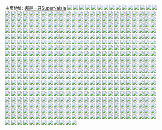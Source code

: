主页地址: [娜是一只SuperNalala](https://weibo.com/u/2623851935) 
![](https://wx4.sinaimg.cn/mw2000/9c64cd9fly1gw6ykw7o7rj20u013ygo3.jpg) 
![](https://wx4.sinaimg.cn/mw2000/9c64cd9fly1gw6ykwe20kj20qn0qntcb.jpg) 
![](https://wx4.sinaimg.cn/mw2000/9c64cd9fly1gw6yjiwv9hj21w02ionpd.jpg) 
![](https://wx4.sinaimg.cn/mw2000/9c64cd9fly1gw6yjjxwswj21w02ionpd.jpg) 
![](https://wx4.sinaimg.cn/mw2000/9c64cd9fly1gw6yjhbkfcj22io1w0x6p.jpg) 
![](https://wx4.sinaimg.cn/mw2000/9c64cd9fly1gw6yjl16tuj22io1w0hdt.jpg) 
![](https://wx4.sinaimg.cn/mw2000/9c64cd9fly1gw6yjj59igj20tz13xwhv.jpg) 
![](https://wx4.sinaimg.cn/mw2000/9c64cd9fly1gw6yjmhvh5j21w02iou0x.jpg) 
![](https://wx4.sinaimg.cn/mw2000/9c64cd9fly1gw6yibpm5zj21w02ioe82.jpg) 
![](https://wx4.sinaimg.cn/mw2000/9c64cd9fly1gw6yidr2u9j22io1w07wj.jpg) 
![](https://wx4.sinaimg.cn/mw2000/9c64cd9fly1gw6yieod2fj22io1w0u0y.jpg) 
![](https://wx4.sinaimg.cn/mw2000/9c64cd9fly1gw6yiah6haj22io1w04qr.jpg) 
![](https://wx4.sinaimg.cn/mw2000/9c64cd9fly1gw6yifopsmj22io1w0qv6.jpg) 
![](https://wx4.sinaimg.cn/mw2000/9c64cd9fly1gw6yigkzn5j22io1w07wi.jpg) 
![](https://wx4.sinaimg.cn/mw2000/9c64cd9fly1gw6yij226aj22io1w04qq.jpg) 
![](https://wx4.sinaimg.cn/mw2000/9c64cd9fly1gw6yik78fpj22io1w0e82.jpg) 
![](https://wx4.sinaimg.cn/mw2000/9c64cd9fly1gw6yil7zaxj22io1w01ky.jpg) 
![](https://wx4.sinaimg.cn/mw2000/9c64cd9fly1gw6yhpdwpaj215o15mtzf.jpg) 
![](https://wx4.sinaimg.cn/mw2000/9c64cd9fly1gw6yhq6hf3j22io1w0npe.jpg) 
![](https://wx4.sinaimg.cn/mw2000/9c64cd9fly1gw6yhrj3ywj22io1w0npe.jpg) 
![](https://wx4.sinaimg.cn/mw2000/9c64cd9fly1gw6yhsiiqmj22io1w0kjm.jpg) 
![](https://wx4.sinaimg.cn/mw2000/9c64cd9fly1gw6yhtnyqvj21e011i1kx.jpg) 
![](https://wx4.sinaimg.cn/mw2000/9c64cd9fly1gw6yhuorfvj21e011i1kx.jpg) 
![](https://wx4.sinaimg.cn/mw2000/9c64cd9fly1gw6yhw76doj22io1w0b2a.jpg) 
![](https://wx4.sinaimg.cn/mw2000/9c64cd9fly1gw6yhzwjghj22io1w0u0y.jpg) 
![](https://wx4.sinaimg.cn/mw2000/9c64cd9fly1gw6yi1297zj22io1w0e82.jpg) 
![](https://wx4.sinaimg.cn/mw2000/9c64cd9fly1gw6yi20pnnj211i1e04p8.jpg) 
![](https://wx4.sinaimg.cn/mw2000/9c64cd9fly1gw6yho3ke5j211i1e04q2.jpg) 
![](https://wx4.sinaimg.cn/mw2000/9c64cd9fly1gw6yi4cre6j22io1w01kz.jpg) 
![](https://wx4.sinaimg.cn/mw2000/9c64cd9fly1gw6yi62ywcj22io1w0e82.jpg) 
![](https://wx4.sinaimg.cn/mw2000/9c64cd9fly1gw6yi7amdnj22io1w0kjm.jpg) 
![](https://wx4.sinaimg.cn/mw2000/9c64cd9fly1gw6yhyo0fsj22io1w0x6q.jpg) 
![](https://wx4.sinaimg.cn/mw2000/9c64cd9fly1gw6yfykqq6j22io1w0npd.jpg) 
![](https://wx4.sinaimg.cn/mw2000/9c64cd9fly1gw6yg0hbgzj21w02io7wi.jpg) 
![](https://wx4.sinaimg.cn/mw2000/9c64cd9fly1gw6yg1egojj22io1w04qq.jpg) 
![](https://wx4.sinaimg.cn/mw2000/9c64cd9fly1gw6yfxv50bj22io1w07wi.jpg) 
![](https://wx4.sinaimg.cn/mw2000/9c64cd9fly1gw6yg2kkoaj22io1w04qq.jpg) 
![](https://wx4.sinaimg.cn/mw2000/9c64cd9fly1gw6yg3t53rj22io1w0hdu.jpg) 
![](https://wx4.sinaimg.cn/mw2000/9c64cd9fly1gw6yg4ypudj22io1w0kjm.jpg) 
![](https://wx4.sinaimg.cn/mw2000/9c64cd9fly1gw6yg5teg5j22io1w0e81.jpg) 
![](https://wx4.sinaimg.cn/mw2000/9c64cd9fly1gw6yg79i0nj22io1w0e82.jpg) 
![](https://wx4.sinaimg.cn/mw2000/9c64cd9fly1gw6yg87duaj22io1w0hdt.jpg) 
![](https://wx4.sinaimg.cn/mw2000/9c64cd9fly1gw6yg94vudj21w02iox6p.jpg) 
![](https://wx4.sinaimg.cn/mw2000/9c64cd9fly1gw6yga1ma7j22io1w01ky.jpg) 
![](https://wx4.sinaimg.cn/mw2000/9c64cd9fly1gw6ygb6ay4j21w02io1ky.jpg) 
![](https://wx4.sinaimg.cn/mw2000/9c64cd9fly1gw6ygc2n1fj22io1w07wi.jpg) 
![](https://wx4.sinaimg.cn/mw2000/9c64cd9fly1gw6ygct3wvj22io1w0hdt.jpg) 
![](https://wx4.sinaimg.cn/mw2000/9c64cd9fly1gw6ygdlrxnj22io1w0u0x.jpg) 
![](https://wx4.sinaimg.cn/mw2000/9c64cd9fly1gw6ygebn81j22io1w0npd.jpg) 
![](https://wx4.sinaimg.cn/mw2000/9c64cd9fly1gw6ygf0531j22io1w0qv5.jpg) 
![](https://wx4.sinaimg.cn/mw2000/9c64cd9fly1gw6yerqyjyj22io1w0hdu.jpg) 
![](https://wx4.sinaimg.cn/mw2000/9c64cd9fly1gw6yesqhiaj22io1w07wi.jpg) 
![](https://wx4.sinaimg.cn/mw2000/9c64cd9fly1gw6yetqj1gj22io1w04qq.jpg) 
![](https://wx4.sinaimg.cn/mw2000/9c64cd9fly1gw6yevxaj6j22io1w0e82.jpg) 
![](https://wx4.sinaimg.cn/mw2000/9c64cd9fly1gw6yexnu5cj22io1w0hdu.jpg) 
![](https://wx4.sinaimg.cn/mw2000/9c64cd9fly1gw6yeypotbj22io1w0kjm.jpg) 
![](https://wx4.sinaimg.cn/mw2000/9c64cd9fly1gw6yf2mfijj21w02iohdu.jpg) 
![](https://wx4.sinaimg.cn/mw2000/9c64cd9fly1gw6yf4cu0pj21w02iox6p.jpg) 
![](https://wx4.sinaimg.cn/mw2000/9c64cd9fly1gw6yf5rpg6j21w02ionpd.jpg) 
![](https://wx4.sinaimg.cn/mw2000/9c64cd9fly1gw6yf6e50hj22io1w0npd.jpg) 
![](https://wx4.sinaimg.cn/mw2000/9c64cd9fly1gw6yf74maij22io1w01ky.jpg) 
![](https://wx4.sinaimg.cn/mw2000/9c64cd9fly1gw6yf7xgupj21w02io1ky.jpg) 
![](https://wx4.sinaimg.cn/mw2000/9c64cd9fly1gw6yf8xy96j21w02iox6p.jpg) 
![](https://wx4.sinaimg.cn/mw2000/9c64cd9fly1gw6yf9npbkj22io1w0x6p.jpg) 
![](https://wx4.sinaimg.cn/mw2000/9c64cd9fly1gw6yfaqb2dj22io1w04qq.jpg) 
![](https://wx4.sinaimg.cn/mw2000/9c64cd9fly1gw6yfbocxqj22io1w04qq.jpg) 
![](https://wx4.sinaimg.cn/mw2000/9c64cd9fly1gw6yfd607wj22io1w07wi.jpg) 
![](https://wx4.sinaimg.cn/mw2000/9c64cd9fly1gw6yfdwfzkj22io1w0qv5.jpg) 
![](https://wx4.sinaimg.cn/mw2000/9c64cd9fly1gw6ye46thvj22io1w07wi.jpg) 
![](https://wx4.sinaimg.cn/mw2000/9c64cd9fly1gw6ye5fzqcj21w02iox6p.jpg) 
![](https://wx4.sinaimg.cn/mw2000/9c64cd9fly1gw6ye6an8xj22io1w07wi.jpg) 
![](https://wx4.sinaimg.cn/mw2000/9c64cd9fly1gw6ye7jijaj22io1w0b2a.jpg) 
![](https://wx4.sinaimg.cn/mw2000/9c64cd9fly1gw6ye8fapoj22io1w01ky.jpg) 
![](https://wx4.sinaimg.cn/mw2000/9c64cd9fly1gw6yea0bfsj22io1w04qq.jpg) 
![](https://wx4.sinaimg.cn/mw2000/9c64cd9fly1gw6yebgs4tj22io1w07wi.jpg) 
![](https://wx4.sinaimg.cn/mw2000/9c64cd9fly1gw6ye2xt5mj22io1w01ky.jpg) 
![](https://wx4.sinaimg.cn/mw2000/9c64cd9fly1gw6yec0rt7j22io1w0u0x.jpg) 
![](https://wx4.sinaimg.cn/mw2000/9c64cd9fly1gw6yedco9ej22io1w0u0x.jpg) 
![](https://wx4.sinaimg.cn/mw2000/9c64cd9fly1gw6yefuly6j22io1w04qr.jpg) 
![](https://wx4.sinaimg.cn/mw2000/9c64cd9fly1gw6yegz5zaj22io1w0x6p.jpg) 
![](https://wx4.sinaimg.cn/mw2000/9c64cd9fly1gw6yehzxlrj21w02ioqv5.jpg) 
![](https://wx4.sinaimg.cn/mw2000/9c64cd9fly1gw6yek18o8j22io1w07wi.jpg) 
![](https://wx4.sinaimg.cn/mw2000/9c64cd9fly1gw6yelp8bnj22io1w0kjm.jpg) 
![](https://wx4.sinaimg.cn/mw2000/9c64cd9fly1gw6yen3t9jj22io1w01ky.jpg) 
![](https://wx4.sinaimg.cn/mw2000/9c64cd9fly1gw6yeohcm9j22io1w0b2a.jpg) 
![](https://wx4.sinaimg.cn/mw2000/9c64cd9fly1gw6yeq61ypj22io1w07wi.jpg) 
![](https://wx4.sinaimg.cn/mw2000/9c64cd9fly1gw6ydcu9x5j22io1w0kjl.jpg) 
![](https://wx4.sinaimg.cn/mw2000/9c64cd9fly1gw6yddtglkj22io1w0kjl.jpg) 
![](https://wx4.sinaimg.cn/mw2000/9c64cd9fly1gw6ydegla9j22io1w0kjl.jpg) 
![](https://wx4.sinaimg.cn/mw2000/9c64cd9fly1gw6ydftbmdj22io1w0hdt.jpg) 
![](https://wx4.sinaimg.cn/mw2000/9c64cd9fly1gw6ydh4pwvj22io1w0hdt.jpg) 
![](https://wx4.sinaimg.cn/mw2000/9c64cd9fly1gw6ydhs4r5j22io1w0hdt.jpg) 
![](https://wx4.sinaimg.cn/mw2000/9c64cd9fly1gw6ydjjr9uj22io1w0hdt.jpg) 
![](https://wx4.sinaimg.cn/mw2000/9c64cd9fly1gw6ydbv4ifj22io1w0hdt.jpg) 
![](https://wx4.sinaimg.cn/mw2000/9c64cd9fly1gw6ydkscxkj22io1w0b29.jpg) 
![](https://wx4.sinaimg.cn/mw2000/9c64cd9fly1gw6ydliq5fj22io1w01ky.jpg) 
![](https://wx4.sinaimg.cn/mw2000/9c64cd9fly1gw6ycirg87j21hc0u0q95.jpg) 
![](https://wx4.sinaimg.cn/mw2000/9c64cd9fly1gw6ycj1kwzj21hc0u042a.jpg) 
![](https://wx4.sinaimg.cn/mw2000/9c64cd9fly1gw6ycjnwb5j20u0140aei.jpg) 
![](https://wx4.sinaimg.cn/mw2000/9c64cd9fly1gw6ycjycy5j20u0140dk1.jpg) 
![](https://wx4.sinaimg.cn/mw2000/9c64cd9fly1gw6yck7x8nj20u0140tea.jpg) 
![](https://wx4.sinaimg.cn/mw2000/9c64cd9fly1gw6yci0e1aj20m80ciq4e.jpg) 
![](https://wx4.sinaimg.cn/mw2000/9c64cd9fly1gw6yckizn1j20ci0m8wfp.jpg) 
![](https://wx4.sinaimg.cn/mw2000/9c64cd9fly1gw6yclafmyj20m80cijt5.jpg) 
![](https://wx4.sinaimg.cn/mw2000/9c64cd9fly1gw6yctjf8ej20m80cimy8.jpg) 
![](https://wx4.sinaimg.cn/mw2000/9c64cd9fly1gw6ybz0hn1j21w02iob2a.jpg) 
![](https://wx4.sinaimg.cn/mw2000/9c64cd9fly1gw6ybzxguaj21ua1r81kx.jpg) 
![](https://wx4.sinaimg.cn/mw2000/9c64cd9fly1gw6yc0zcalj21w02iox6p.jpg) 
![](https://wx4.sinaimg.cn/mw2000/9c64cd9fly1gw6yc2rntpj21w02io1ky.jpg) 
![](https://wx4.sinaimg.cn/mw2000/9c64cd9fly1gw6yby90vgj22io1w0x6p.jpg) 
![](https://wx4.sinaimg.cn/mw2000/9c64cd9fly1gw6yc37hirj21l41tnu02.jpg) 
![](https://wx4.sinaimg.cn/mw2000/9c64cd9fly1gw6yc4nbq2j22io1w0x6p.jpg) 
![](https://wx4.sinaimg.cn/mw2000/9c64cd9fly1gw6yc6o0zij22io1w0e82.jpg) 
![](https://wx4.sinaimg.cn/mw2000/9c64cd9fly1gw6yc7t3ozj22io1w0npd.jpg) 
![](https://wx4.sinaimg.cn/mw2000/9c64cd9fly1gw6ybd4i8ij21400u0jtx.jpg) 
![](https://wx4.sinaimg.cn/mw2000/9c64cd9fly1gw6ybdcvbsj21400u0di5.jpg) 
![](https://wx4.sinaimg.cn/mw2000/9c64cd9fly1gw6ybdk8p8j21400u0jul.jpg) 
![](https://wx4.sinaimg.cn/mw2000/9c64cd9fly1gw6ybdvjqvj20u0140dn6.jpg) 
![](https://wx4.sinaimg.cn/mw2000/9c64cd9fly1gw6ybe5ae6j20u0140ahm.jpg) 
![](https://wx4.sinaimg.cn/mw2000/9c64cd9fly1gw6yberevzj21400u0jy8.jpg) 
![](https://wx4.sinaimg.cn/mw2000/9c64cd9fly1gw6ybfalgtj21400u00z0.jpg) 
![](https://wx4.sinaimg.cn/mw2000/9c64cd9fly1gw6ybhmo7bj20u014043x.jpg) 
![](https://wx4.sinaimg.cn/mw2000/9c64cd9fly1gw6ybhwukyj20u0140ahu.jpg) 
![](https://wx4.sinaimg.cn/mw2000/9c64cd9fly1gw6yb003m8j22io1w0qv5.jpg) 
![](https://wx4.sinaimg.cn/mw2000/9c64cd9fly1gw6yb111kfj22io1w0kjm.jpg) 
![](https://wx4.sinaimg.cn/mw2000/9c64cd9fly1gw6yb209urj22io1w0hdu.jpg) 
![](https://wx4.sinaimg.cn/mw2000/9c64cd9fly1gw6yb49vtlj22io1w07wi.jpg) 
![](https://wx4.sinaimg.cn/mw2000/9c64cd9fly1gw6yb5ze78j22io1w07wi.jpg) 
![](https://wx4.sinaimg.cn/mw2000/9c64cd9fly1gw6yb7mzadj21w02io1kz.jpg) 
![](https://wx4.sinaimg.cn/mw2000/9c64cd9fly1gw6ybacchwj22io1w0npe.jpg) 
![](https://wx4.sinaimg.cn/mw2000/9c64cd9fly1gw6ybbcswgj21w02ioqv6.jpg) 
![](https://wx4.sinaimg.cn/mw2000/9c64cd9fly1gw6ybcq2f3j22io1w0hdu.jpg) 
![](https://wx4.sinaimg.cn/mw2000/9c64cd9fly1gw6ya958brj21w02io1ky.jpg) 
![](https://wx4.sinaimg.cn/mw2000/9c64cd9fly1gw6yaa09r6j22io1w01ky.jpg) 
![](https://wx4.sinaimg.cn/mw2000/9c64cd9fly1gw6yacv8owj22io1w0x6p.jpg) 
![](https://wx4.sinaimg.cn/mw2000/9c64cd9fly1gw6yaenxn6j21w02iou0x.jpg) 
![](https://wx4.sinaimg.cn/mw2000/9c64cd9fly1gw6yab17bnj22io1w0qv5.jpg) 
![](https://wx4.sinaimg.cn/mw2000/9c64cd9fly1gw6yah9c3jj21w02iou0x.jpg) 
![](https://wx4.sinaimg.cn/mw2000/9c64cd9fly1gw6yakh7pdj21w02iox6p.jpg) 
![](https://wx4.sinaimg.cn/mw2000/9c64cd9fly1gw6yalwk2cj22io1w04qq.jpg) 
![](https://wx4.sinaimg.cn/mw2000/9c64cd9fly1gw6yana0vgj21w02iox6p.jpg) 
![](https://wx4.sinaimg.cn/mw2000/9c64cd9fly1gw6yaovfquj22io1w07wi.jpg) 
![](https://wx4.sinaimg.cn/mw2000/9c64cd9fly1gw6yaqvvv4j22io1w01ky.jpg) 
![](https://wx4.sinaimg.cn/mw2000/9c64cd9fly1gw6yarw8q9j21w02iox6p.jpg) 
![](https://wx4.sinaimg.cn/mw2000/9c64cd9fly1gw6yaw7uamj22io1w0x6p.jpg) 
![](https://wx4.sinaimg.cn/mw2000/9c64cd9fly1gw6yayv0pyj21w02io1ky.jpg) 
![](https://wx4.sinaimg.cn/mw2000/9c64cd9fly1gw6y9ldkpej22io1w0u0x.jpg) 
![](https://wx4.sinaimg.cn/mw2000/9c64cd9fly1gw6y9n3r1zj21w02iokjl.jpg) 
![](https://wx4.sinaimg.cn/mw2000/9c64cd9fly1gw6y9o1bzbj22io1w0u0x.jpg) 
![](https://wx4.sinaimg.cn/mw2000/9c64cd9fly1gw6y9p5gv0j22io1w0x6p.jpg) 
![](https://wx4.sinaimg.cn/mw2000/9c64cd9fly1gw6y9q8xudj21w02iokjl.jpg) 
![](https://wx4.sinaimg.cn/mw2000/9c64cd9fly1gw6y9rb00pj22io1w0kjm.jpg) 
![](https://wx4.sinaimg.cn/mw2000/9c64cd9fly1gw6y9scabqj21sb2io1ky.jpg) 
![](https://wx4.sinaimg.cn/mw2000/9c64cd9fly1gw6y9tluiyj22io1w01ky.jpg) 
![](https://wx4.sinaimg.cn/mw2000/9c64cd9fly1gw6y9un80mj21w02io4qq.jpg) 
![](https://wx4.sinaimg.cn/mw2000/9c64cd9fly1gw6y9vszwmj21w02io7wi.jpg) 
![](https://wx4.sinaimg.cn/mw2000/9c64cd9fly1gw6y9xahv1j21w02io1ky.jpg) 
![](https://wx4.sinaimg.cn/mw2000/9c64cd9fly1gw6y9z33bjj21w02iou0x.jpg) 
![](https://wx4.sinaimg.cn/mw2000/9c64cd9fly1gw6ya0e3hwj21w02io4qq.jpg) 
![](https://wx4.sinaimg.cn/mw2000/9c64cd9fly1gw6ya1jldnj22io1w01ky.jpg) 
![](https://wx4.sinaimg.cn/mw2000/9c64cd9fly1gw6y9kjk34j22io1w0x6p.jpg) 
![](https://wx4.sinaimg.cn/mw2000/9c64cd9fly1gw6ya39udoj21w02io1ky.jpg) 
![](https://wx4.sinaimg.cn/mw2000/9c64cd9fly1gw6ya49r9rj21w02io4qq.jpg) 
![](https://wx4.sinaimg.cn/mw2000/9c64cd9fly1gw6ya65qanj22io1w0u0x.jpg) 
![](https://wx4.sinaimg.cn/mw2000/9c64cd9fly1gw6y4kalx9j22io1w04qq.jpg) 
![](https://wx4.sinaimg.cn/mw2000/9c64cd9fly1gw6y4l53xtj22io1w01ky.jpg) 
![](https://wx4.sinaimg.cn/mw2000/9c64cd9fly1gw6y4m0st7j22io1w07wi.jpg) 
![](https://wx4.sinaimg.cn/mw2000/9c64cd9fly1gw6y4n6ny8j22io1w07wi.jpg) 
![](https://wx4.sinaimg.cn/mw2000/9c64cd9fly1gw6y4j6gpuj20g00f7t9r.jpg) 
![](https://wx4.sinaimg.cn/mw2000/9c64cd9fly1gw6y4osvgnj20u01hcaoc.jpg) 
![](https://wx4.sinaimg.cn/mw2000/9c64cd9fly1gw6y4pz6drj22io1w0u0x.jpg) 
![](https://wx4.sinaimg.cn/mw2000/9c64cd9fly1gw6y4qwja3j20jf0jf0t7.jpg) 
![](https://wx4.sinaimg.cn/mw2000/9c64cd9fly1gw6y4qnj8gj22io1w0u0x.jpg) 
![](https://wx4.sinaimg.cn/mw2000/9c64cd9fly1gw6y3r27k4j20u0140wii.jpg) 
![](https://wx4.sinaimg.cn/mw2000/9c64cd9fly1gw6y3sxfz7j21w02ioe82.jpg) 
![](https://wx4.sinaimg.cn/mw2000/9c64cd9fly1gw6y3qleurj22io1w0000.jpg) 
![](https://wx4.sinaimg.cn/mw2000/9c64cd9fly1gw6y3tptchj22io1w07wh.jpg) 
![](https://wx4.sinaimg.cn/mw2000/9c64cd9fly1gw6y3vcbblj21w02iob29.jpg) 
![](https://wx4.sinaimg.cn/mw2000/9c64cd9fly1gw6y3vzvbxj22io1w0qv5.jpg) 
![](https://wx4.sinaimg.cn/mw2000/9c64cd9fly1gw6y3x72ygj22io1w07wi.jpg) 
![](https://wx4.sinaimg.cn/mw2000/9c64cd9fly1gw6y3xvmc4j22io1w0x6p.jpg) 
![](https://wx4.sinaimg.cn/mw2000/9c64cd9fly1gw6y3ygsqnj22io1w0hdt.jpg) 
![](https://wx4.sinaimg.cn/mw2000/9c64cd9fly1gw6y41lyjbj22io1w0hdt.jpg) 
![](https://wx4.sinaimg.cn/mw2000/9c64cd9fly1gw6y42tnslj22io1w0x6p.jpg) 
![](https://wx4.sinaimg.cn/mw2000/9c64cd9fly1gw6y43wbtsj22io1w0u0y.jpg) 
![](https://wx4.sinaimg.cn/mw2000/9c64cd9fly1gw6y44tfj4j22io1w0kjm.jpg) 
![](https://wx4.sinaimg.cn/mw2000/9c64cd9fly1gw6y45uxwij22io1w0kjm.jpg) 
![](https://wx4.sinaimg.cn/mw2000/9c64cd9fly1gw6y40psk9j22io1w0npe.jpg) 
![](https://wx4.sinaimg.cn/mw2000/9c64cd9fly1gw6y46vci2j21w02iokjm.jpg) 
![](https://wx4.sinaimg.cn/mw2000/9c64cd9fly1gw6y47uav8j21w02io4qq.jpg) 
![](https://wx4.sinaimg.cn/mw2000/9c64cd9fly1gw6y1jfpvaj20qo0zkaj8.jpg) 
![](https://wx4.sinaimg.cn/mw2000/9c64cd9fly1gw6y1kvbybj20m80go0tw.jpg) 
![](https://wx4.sinaimg.cn/mw2000/9c64cd9fly1gw6y1iqcbhj21hc0u0goz.jpg) 
![](https://wx4.sinaimg.cn/mw2000/9c64cd9fly1gw6y1l8c3bj21hc0u0780.jpg) 
![](https://wx4.sinaimg.cn/mw2000/9c64cd9fly1gw6y1locbpj20u0140djj.jpg) 
![](https://wx4.sinaimg.cn/mw2000/9c64cd9fly1gw6y1lwwygj20m80got9r.jpg) 
![](https://wx4.sinaimg.cn/mw2000/9c64cd9fly1gw6y1m74x1j21400u0q6d.jpg) 
![](https://wx4.sinaimg.cn/mw2000/9c64cd9fly1gw6y1k66kej20qo0zkgvo.jpg) 
![](https://wx4.sinaimg.cn/mw2000/9c64cd9fly1gw6xzywk8yj22io1w0npd.jpg) 
![](https://wx4.sinaimg.cn/mw2000/9c64cd9fly1gw6xzzi9sdj22io1w0npd.jpg) 
![](https://wx4.sinaimg.cn/mw2000/9c64cd9fly1gw6y005yaoj22io1w0e81.jpg) 
![](https://wx4.sinaimg.cn/mw2000/9c64cd9fly1gw6y00mveij21pg29wqsy.jpg) 
![](https://wx4.sinaimg.cn/mw2000/9c64cd9fly1gw6y017dolj22io1w07wh.jpg) 
![](https://wx4.sinaimg.cn/mw2000/9c64cd9fly1gw6y021nydj21w02ioe81.jpg) 
![](https://wx4.sinaimg.cn/mw2000/9c64cd9fly1gw6y02pntlj22io1w0hdt.jpg) 
![](https://wx4.sinaimg.cn/mw2000/9c64cd9fly1gw6y046vrlj22io1w0kjl.jpg) 
![](https://wx4.sinaimg.cn/mw2000/9c64cd9fly1gw6y04mih8j20zk0oqad3.jpg) 
![](https://wx4.sinaimg.cn/mw2000/9c64cd9fly1gw6xzdjisyj22io1w07wi.jpg) 
![](https://wx4.sinaimg.cn/mw2000/9c64cd9fly1gw6xzemljhj22io1w0b2a.jpg) 
![](https://wx4.sinaimg.cn/mw2000/9c64cd9fly1gw6xzfgtepj22io1w0b2a.jpg) 
![](https://wx4.sinaimg.cn/mw2000/9c64cd9fly1gw6xzggybmj21w02ionpe.jpg) 
![](https://wx4.sinaimg.cn/mw2000/9c64cd9fly1gw6xzhfi64j21w02iokjm.jpg) 
![](https://wx4.sinaimg.cn/mw2000/9c64cd9fly1gw6xzjv8h7j21w02ioe82.jpg) 
![](https://wx4.sinaimg.cn/mw2000/9c64cd9fly1gw6xzlak6xj21w02iokjm.jpg) 
![](https://wx4.sinaimg.cn/mw2000/9c64cd9fly1gw6xzm7rpej22io1w0e82.jpg) 
![](https://wx4.sinaimg.cn/mw2000/9c64cd9fly1gw6xzn6r3gj22io1w0b2a.jpg) 
![](https://wx4.sinaimg.cn/mw2000/9c64cd9fly1gw6xzo4yiaj21w02iou0x.jpg) 
![](https://wx4.sinaimg.cn/mw2000/9c64cd9fly1gw6xzoyo7nj21w02ionpd.jpg) 
![](https://wx4.sinaimg.cn/mw2000/9c64cd9fly1gw6xzr2wkcj21w02ioqv6.jpg) 
![](https://wx4.sinaimg.cn/mw2000/9c64cd9fly1gw6xzsv8dgj22io1w0x6q.jpg) 
![](https://wx4.sinaimg.cn/mw2000/9c64cd9fly1gw6xzty0soj22io1w0u0x.jpg) 
![](https://wx4.sinaimg.cn/mw2000/9c64cd9fly1gw6xzuuijqj21w02io4qq.jpg) 
![](https://wx4.sinaimg.cn/mw2000/9c64cd9fly1gw6xzw3wk0j21w02ioe82.jpg) 
![](https://wx4.sinaimg.cn/mw2000/9c64cd9fly1gw6xzxh8lyj21w02iohdu.jpg) 
![](https://wx4.sinaimg.cn/mw2000/9c64cd9fly1gw6xzawevxj21w02iokjm.jpg) 
![](https://wx4.sinaimg.cn/mw2000/9c64cd9fly1gw6xys0hqsj20u010uaj3.jpg) 
![](https://wx4.sinaimg.cn/mw2000/9c64cd9fly1gw6xysx1u2j21400u0419.jpg) 
![](https://wx4.sinaimg.cn/mw2000/9c64cd9fly1gw6xyttfoij21400u0air.jpg) 
![](https://wx4.sinaimg.cn/mw2000/9c64cd9fly1gw6xyufe8rj21200u0qbw.jpg) 
![](https://wx4.sinaimg.cn/mw2000/9c64cd9fly1gw6xyvcr63j20u0140jw5.jpg) 
![](https://wx4.sinaimg.cn/mw2000/9c64cd9fly1gw6xyvmly6j20u012iq4l.jpg) 
![](https://wx4.sinaimg.cn/mw2000/9c64cd9fly1gw6xyuxmajj21400u0n5f.jpg) 
![](https://wx4.sinaimg.cn/mw2000/9c64cd9fly1gw6xyw02exj21fa0u0wqm.jpg) 
![](https://wx4.sinaimg.cn/mw2000/9c64cd9fly1gw6xywycytj21w02iokjl.jpg) 
![](https://wx4.sinaimg.cn/mw2000/9c64cd9fly1gw6xyybpvjj22io1w04qq.jpg) 
![](https://wx4.sinaimg.cn/mw2000/9c64cd9fly1gw6xyzrd7jj21w02ionpe.jpg) 
![](https://wx4.sinaimg.cn/mw2000/9c64cd9fly1gw6xz16ztkj21w02iokjm.jpg) 
![](https://wx4.sinaimg.cn/mw2000/9c64cd9fly1gw6xy4umgsj21rn12iwyz.jpg) 
![](https://wx4.sinaimg.cn/mw2000/9c64cd9fly1gw6xy6a1nuj21w02ioqv5.jpg) 
![](https://wx4.sinaimg.cn/mw2000/9c64cd9fly1gw6xxxptbfj22io1w04qq.jpg) 
![](https://wx4.sinaimg.cn/mw2000/9c64cd9fly1gw6xxw56zzj21400u0acz.jpg) 
![](https://wx4.sinaimg.cn/mw2000/9c64cd9fly1gw6xxznjhzj21400u0tct.jpg) 
![](https://wx4.sinaimg.cn/mw2000/9c64cd9fly1gw6xy03rwdj20u0140770.jpg) 
![](https://wx4.sinaimg.cn/mw2000/9c64cd9fly1gw6xy0hqfxj21400u0wiz.jpg) 
![](https://wx4.sinaimg.cn/mw2000/9c64cd9fly1gw6xy15l6zj21400u0q8g.jpg) 
![](https://wx4.sinaimg.cn/mw2000/9c64cd9fly1gw6xxz5b7mj20u01400x9.jpg) 
![](https://wx4.sinaimg.cn/mw2000/9c64cd9fly1gw6xy2c2dzj20gj0iqzlo.jpg) 
![](https://wx4.sinaimg.cn/mw2000/9c64cd9fly1gw6xy2odf1j20u0140adh.jpg) 
![](https://wx4.sinaimg.cn/mw2000/9c64cd9fly1gw6xwbrh8bj20u0140jvq.jpg) 
![](https://wx4.sinaimg.cn/mw2000/9c64cd9fly1gw6xwbe6wgj20u0140gn6.jpg) 
![](https://wx4.sinaimg.cn/mw2000/9c64cd9fly1gw6xwbzm15j20u01403zv.jpg) 
![](https://wx4.sinaimg.cn/mw2000/9c64cd9fly1gw6xwc7693j20u0140taf.jpg) 
![](https://wx4.sinaimg.cn/mw2000/9c64cd9fly1gw6xwcff3mj20u0140gna.jpg) 
![](https://wx4.sinaimg.cn/mw2000/9c64cd9fly1gw6xwcmpzfj20u0140adh.jpg) 
![](https://wx4.sinaimg.cn/mw2000/9c64cd9fly1gw6xwd25yhj20u01400u8.jpg) 
![](https://wx4.sinaimg.cn/mw2000/9c64cd9fly1gw6xwdb0eaj20u0140my6.jpg) 
![](https://wx4.sinaimg.cn/mw2000/9c64cd9fly1gw6xwdjuzzj20u0140wfm.jpg) 
![](https://wx4.sinaimg.cn/mw2000/9c64cd9fly1gw6xwds8pyj20u0140tma.jpg) 
![](https://wx4.sinaimg.cn/mw2000/9c64cd9fly1gw6xwelswfj22io1w0kjl.jpg) 
![](https://wx4.sinaimg.cn/mw2000/9c64cd9fly1gw6xv0e1ugj21w02ioqv6.jpg) 
![](https://wx4.sinaimg.cn/mw2000/9c64cd9fly1gw6xuylau4j21w02io4qq.jpg) 
![](https://wx4.sinaimg.cn/mw2000/9c64cd9fly1gw6xux3j9jj21w02ionpe.jpg) 
![](https://wx4.sinaimg.cn/mw2000/9c64cd9fly1gw6xv1ia9vj21w02iob2a.jpg) 
![](https://wx4.sinaimg.cn/mw2000/9c64cd9fly1gw6xuxcg1cj20qo0qogvw.jpg) 
![](https://wx4.sinaimg.cn/mw2000/9c64cd9fly1gw6xv2ubu2j21w02iox6q.jpg) 
![](https://wx4.sinaimg.cn/mw2000/9c64cd9fly1gw6xv40nw8j21w02ioqv6.jpg) 
![](https://wx4.sinaimg.cn/mw2000/9c64cd9fly1gw6xv6252vj21w02ioe82.jpg) 
![](https://wx4.sinaimg.cn/mw2000/9c64cd9fly1gw6xv7bixlj21w02ionpe.jpg) 
![](https://wx4.sinaimg.cn/mw2000/9c64cd9fly1gw6xq3gdsqj20hs0hs0to.jpg) 
![](https://wx4.sinaimg.cn/mw2000/9c64cd9fly1gw6xpcidtvj21400u0k04.jpg) 
![](https://wx4.sinaimg.cn/mw2000/9c64cd9fly1gw6xfnz8zcj22c03404qs.jpg) 
![](https://wx4.sinaimg.cn/mw2000/9c64cd9fly1gw6xfq5felj22c02ruu0z.jpg) 
![](https://wx4.sinaimg.cn/mw2000/9c64cd9fly1gw6xcm64akj21900u07a4.jpg) 
![](https://wx4.sinaimg.cn/mw2000/9c64cd9fly1gw6wyegeztj20u0140jtr.jpg) 
![](https://wx4.sinaimg.cn/mw2000/9c64cd9fly1gw6wye57nrj20qo0xtgu2.jpg) 
![](https://wx4.sinaimg.cn/mw2000/9c64cd9fly1gw6wyeojrcj20go0m8myo.jpg) 
![](https://wx4.sinaimg.cn/mw2000/9c64cd9fly1gw6wyf3rk6j21720u0jub.jpg) 
![](https://wx4.sinaimg.cn/mw2000/9c64cd9fly1gw6wyeubonj20f70f7t92.jpg) 
![](https://wx4.sinaimg.cn/mw2000/9c64cd9fly1gw6wyg0a0wj20u010q4a4.jpg) 
![](https://wx4.sinaimg.cn/mw2000/9c64cd9fly1gw6wrw1dmaj209y09sdfs.jpg) 
![](https://wx4.sinaimg.cn/mw2000/9c64cd9fly1gw6wrwz24gj20rs15odpy.jpg) 
![](https://wx4.sinaimg.cn/mw2000/9c64cd9fly1gw6wrw9l6jj20by0ey0sy.jpg) 
![](https://wx4.sinaimg.cn/mw2000/9c64cd9fly1gw6wpx4hwqj20u0140adt.jpg) 
![](https://wx4.sinaimg.cn/mw2000/9c64cd9fly1gw6wolwrovj20hs0hsq4c.jpg) 
![](https://wx4.sinaimg.cn/mw2000/9c64cd9fly1gw6wn25rnpj20gq0bu403.jpg) 
![](https://wx4.sinaimg.cn/mw2000/9c64cd9fly1gw6wn2bmz4j20gx0ar75i.jpg) 
![](https://wx4.sinaimg.cn/mw2000/9c64cd9fly1gw6wn2hzpwj20gw0b2jso.jpg) 
![](https://wx4.sinaimg.cn/mw2000/9c64cd9fly1gw6wn2o19yj20gs0d8ac1.jpg) 
![](https://wx4.sinaimg.cn/mw2000/9c64cd9fly1gw6wn2swl5j20gv0codhs.jpg) 
![](https://wx4.sinaimg.cn/mw2000/9c64cd9fly1gw6wn30cvkj20gu0cmjtd.jpg) 
![](https://wx4.sinaimg.cn/mw2000/9c64cd9fly1gw6wn3h10nj20gt0dgmz8.jpg) 
![](https://wx4.sinaimg.cn/mw2000/9c64cd9fly1gw6wn3s8ztj20gu0cptap.jpg) 
![](https://wx4.sinaimg.cn/mw2000/9c64cd9fly1gw6wn3z11qj20gs0codht.jpg) 
![](https://wx4.sinaimg.cn/mw2000/9c64cd9fly1gw6wn4a003j20gv0cj0un.jpg) 
![](https://wx4.sinaimg.cn/mw2000/9c64cd9fly1gw6wn1ulwoj20gu0dywgm.jpg) 
![](https://wx4.sinaimg.cn/mw2000/9c64cd9fly1gw6wn4feh1j20gh0cztat.jpg) 
![](https://wx4.sinaimg.cn/mw2000/9c64cd9fly1gw6wlhrpazj21w02io4qq.jpg) 
![](https://wx4.sinaimg.cn/mw2000/9c64cd9fly1gw6wlfmeumj21w02ionpe.jpg) 
![](https://wx4.sinaimg.cn/mw2000/9c64cd9fly1gw6vn2qh1rj20w21aek2h.jpg) 
![](https://wx4.sinaimg.cn/mw2000/9c64cd9fly1gw6vmo9uyvj21081lrwqq.jpg) 
![](https://wx4.sinaimg.cn/mw2000/9c64cd9fly1gw6vmpb4q7j20rs15odw0.jpg) 
![](https://wx4.sinaimg.cn/mw2000/9c64cd9fly1gw6vmps1zkj21ay0sm7ko.jpg) 
![](https://wx4.sinaimg.cn/mw2000/9c64cd9fly1gw6vlc4ycrj20gg0i2dgh.jpg) 
![](https://wx4.sinaimg.cn/mw2000/9c64cd9fly1gw6vlbw83xj20hs0vmwi4.jpg) 
![](https://wx4.sinaimg.cn/mw2000/9c64cd9fly1gw6vlevk5qj21w02ioqv5.jpg) 
![](https://wx4.sinaimg.cn/mw2000/9c64cd9fly1gw6vldq7hjj21lu2547wh.jpg) 
![](https://wx4.sinaimg.cn/mw2000/9c64cd9fly1gw6vktdao3j20l40x0q5y.jpg) 
![](https://wx4.sinaimg.cn/mw2000/9c64cd9fly1gw6vjwoevdj20ta0oswhx.jpg) 
![](https://wx4.sinaimg.cn/mw2000/9c64cd9fly1gw6vjwfn24j20yi125gvr.jpg) 
![](https://wx4.sinaimg.cn/mw2000/9c64cd9fly1gw6vjxb6fxj20u01hc4e1.jpg) 
![](https://wx4.sinaimg.cn/mw2000/9c64cd9fly1gw6vjxs226j20hs0vmq8t.jpg) 
![](https://wx4.sinaimg.cn/mw2000/9c64cd9fly1gw6vj1ojf5j20i40e1tan.jpg) 
![](https://wx4.sinaimg.cn/mw2000/9c64cd9fly1gw6t4svo9gj20u00vswjn.jpg) 
![](https://wx4.sinaimg.cn/mw2000/9c64cd9fly1gw6eywuv2vj20u0140wm0.jpg) 
![](https://wx4.sinaimg.cn/mw2000/9c64cd9fly1gw6eywg4mpj20u014047h.jpg) 
![](https://wx4.sinaimg.cn/mw2000/9c64cd9fly1gw6d8laf1gj215o15o7kt.jpg) 
![](https://wx4.sinaimg.cn/mw2000/9c64cd9fly1gw5v7dc37aj20u0154q6j.jpg) 
![](https://wx4.sinaimg.cn/mw2000/9c64cd9fly1gw5v7dqtt9j20u01hcafa.jpg) 
![](https://wx4.sinaimg.cn/mw2000/9c64cd9fly1gw5v7flgtlj20u0140gqf.jpg) 
![](https://wx4.sinaimg.cn/mw2000/9c64cd9fly1gw5v7cu4umj20u0140wlp.jpg) 
![](https://wx4.sinaimg.cn/mw2000/9c64cd9fly1gw5v7gq6noj20nj158gpy.jpg) 
![](https://wx4.sinaimg.cn/mw2000/9c64cd9fly1gw5v7ixlgkj23402c0hdu.jpg) 
![](https://wx4.sinaimg.cn/mw2000/9c64cd9fly1gw5v7lpv6hj23402c0b2a.jpg) 
![](https://wx4.sinaimg.cn/mw2000/9c64cd9fly1gw5v7m3w2uj20u00wtdqu.jpg) 
![](https://wx4.sinaimg.cn/mw2000/9c64cd9fly1gw5v7o0v32j22hm23se82.jpg) 
![](https://wx4.sinaimg.cn/mw2000/9c64cd9fly1gw5v7pgrgcj22c0340x6p.jpg) 
![](https://wx4.sinaimg.cn/mw2000/9c64cd9fly1gw5v7q2d69j20m80ci3ze.jpg) 
![](https://wx4.sinaimg.cn/mw2000/9c64cd9fly1gw5v7qcav2j20u013ydhr.jpg) 
![](https://wx4.sinaimg.cn/mw2000/9c64cd9fly1gw5v7qlte2j20u01hcdl6.jpg) 
![](https://wx4.sinaimg.cn/mw2000/9c64cd9fly1gw5v7qy1qtj20ci0m8aat.jpg) 
![](https://wx4.sinaimg.cn/mw2000/9c64cd9fly1gw5v7rg6hvj215o15mk1z.jpg) 
![](https://wx4.sinaimg.cn/mw2000/9c64cd9fly1gw5v7s2d56j20ci0m8jsa.jpg) 
![](https://wx4.sinaimg.cn/mw2000/9c64cd9fly1gw5v5tt8fhj20v60u0di1.jpg) 
![](https://wx4.sinaimg.cn/mw2000/9c64cd9fly1gw5v5vcm2wj20u0166myk.jpg) 
![](https://wx4.sinaimg.cn/mw2000/9c64cd9fly1gw5v4ef79mj20go0m8dhg.jpg) 
![](https://wx4.sinaimg.cn/mw2000/9c64cd9fly1gw5v4eopvzj20tz0z10xy.jpg) 
![](https://wx4.sinaimg.cn/mw2000/9c64cd9fly1gw5v4ezh2gj20go0m8dhb.jpg) 
![](https://wx4.sinaimg.cn/mw2000/9c64cd9fly1gw5v404907j20j60int9d.jpg) 
![](https://wx4.sinaimg.cn/mw2000/9c64cd9fly1gw5sn92ogcj21w02iohdu.jpg) 
![](https://wx4.sinaimg.cn/mw2000/9c64cd9fly1gw5sn4e0r6j21oa28ckjl.jpg) 
![](https://wx4.sinaimg.cn/mw2000/9c64cd9fly1gw5snao4eij21jb2b0e81.jpg) 
![](https://wx4.sinaimg.cn/mw2000/9c64cd9fly1gw5snbqqjej21le24ehdt.jpg) 
![](https://wx4.sinaimg.cn/mw2000/9c64cd9fly1gw5slkuj7ej20c00esmxb.jpg) 
![](https://wx4.sinaimg.cn/mw2000/9c64cd9fly1gw5sllbxgyj209y09sdfs.jpg) 
![](https://wx4.sinaimg.cn/mw2000/9c64cd9fly1gw5sll0m9qj20rs0g8aak.jpg) 
![](https://wx4.sinaimg.cn/mw2000/9c64cd9fly1gw5sllianvj20by0ey0sy.jpg) 
![](https://wx4.sinaimg.cn/mw2000/9c64cd9fly1gw5sk95zk5j20hs0hg0wg.jpg) 
![](https://wx4.sinaimg.cn/mw2000/9c64cd9fly1gw5sjnsd7jj20hs0hs0t4.jpg) 
![](https://wx4.sinaimg.cn/mw2000/9c64cd9fly1gw5sjo0oacj20hs0i0jsf.jpg) 
![](https://wx4.sinaimg.cn/mw2000/9c64cd9fly1gw5sjo8ergj20hs0gg3z8.jpg) 
![](https://wx4.sinaimg.cn/mw2000/9c64cd9fly1gw5sjoid0kj20hs0nmjtt.jpg) 
![](https://wx4.sinaimg.cn/mw2000/9c64cd9fly1gw5sjotlaij20hs0hswf7.jpg) 
![](https://wx4.sinaimg.cn/mw2000/9c64cd9fly1gw5sjp0olwj20hs0g0mye.jpg) 
![](https://wx4.sinaimg.cn/mw2000/9c64cd9fly1gw5sjpiu8ej20hs0gft9p.jpg) 
![](https://wx4.sinaimg.cn/mw2000/9c64cd9fly1gw5sjprijpj20hs0geta1.jpg) 
![](https://wx4.sinaimg.cn/mw2000/9c64cd9fly1gw5sjpz4gqj20hs0hsaar.jpg) 
![](https://wx4.sinaimg.cn/mw2000/9c64cd9fly1gw5sin99cyj20t6128qo0.jpg) 
![](https://wx4.sinaimg.cn/mw2000/9c64cd9fly1gw5sio3u5vj20u00xjqjm.jpg) 
![](https://wx4.sinaimg.cn/mw2000/9c64cd9fly1gw5siovp2cj20tq0xik6x.jpg) 
![](https://wx4.sinaimg.cn/mw2000/9c64cd9fly1gw5sipapqaj20hs0vkjy6.jpg) 
![](https://wx4.sinaimg.cn/mw2000/9c64cd9fly1gw5sipkcdvj20hs0vkwlh.jpg) 
![](https://wx4.sinaimg.cn/mw2000/9c64cd9fly1gw5sipvnnfj20hs0vk7bm.jpg) 
![](https://wx4.sinaimg.cn/mw2000/9c64cd9fly1gw5silvhpuj20hs0vkahg.jpg) 
![](https://wx4.sinaimg.cn/mw2000/9c64cd9fly1gw5siqhz2uj20hs0vkdn3.jpg) 
![](https://wx4.sinaimg.cn/mw2000/9c64cd9fly1gw5siqr5y3j20hs0vk7b0.jpg) 
![](https://wx4.sinaimg.cn/mw2000/9c64cd9fly1gw5shwy7klj20u013zqfa.jpg) 
![](https://wx4.sinaimg.cn/mw2000/9c64cd9fly1gw5sgtcg5tj20yi0yignf.jpg) 
![](https://wx4.sinaimg.cn/mw2000/9c64cd9fly1gw5sgtm6fuj20yi0yidhi.jpg) 
![](https://wx4.sinaimg.cn/mw2000/9c64cd9fly1gw5sgtvyx0j20yi0yitav.jpg) 
![](https://wx4.sinaimg.cn/mw2000/9c64cd9fly1gw5sgu9wnzj20yi0yi402.jpg) 
![](https://wx4.sinaimg.cn/mw2000/9c64cd9fly1gw5sgvhnb2j20v90yf40j.jpg) 
![](https://wx4.sinaimg.cn/mw2000/9c64cd9fly1gw5sgvy36wj20v90xp75y.jpg) 
![](https://wx4.sinaimg.cn/mw2000/9c64cd9fly1gw5sgwcawkj20v90xdmz1.jpg) 
![](https://wx4.sinaimg.cn/mw2000/9c64cd9fly1gw5sgwup4yj20v90xo40a.jpg) 
![](https://wx4.sinaimg.cn/mw2000/9c64cd9fly1gw5sgx66gij20ty0tm3zh.jpg) 
![](https://wx4.sinaimg.cn/mw2000/9c64cd9fly1gw5sfwgxr2j20qo0zkwl4.jpg) 
![](https://wx4.sinaimg.cn/mw2000/9c64cd9fly1gw5sfa6oosj20wl1dx4f5.jpg) 
![](https://wx4.sinaimg.cn/mw2000/9c64cd9fly1gw5sf9doisj21351lb4dg.jpg) 
![](https://wx4.sinaimg.cn/mw2000/9c64cd9fly1gw5sfau6s5j20rs0rs77y.jpg) 
![](https://wx4.sinaimg.cn/mw2000/9c64cd9fly1gw5sej0odxj20qo0zkn2x.jpg) 
![](https://wx4.sinaimg.cn/mw2000/9c64cd9fly1gw5sejfdf9j20qo0zk79i.jpg) 
![](https://wx4.sinaimg.cn/mw2000/9c64cd9fly1gw5seju64mj20qo0zkq8f.jpg) 
![](https://wx4.sinaimg.cn/mw2000/9c64cd9fly1gw5sekdnuyj20qo0zkjwc.jpg) 
![](https://wx4.sinaimg.cn/mw2000/9c64cd9fly1gw5bhz8x8vj21400u0q7f.jpg) 
![](https://wx4.sinaimg.cn/mw2000/9c64cd9fly1gw3i3d4h78j20qo0zk0zc.jpg) 
![](https://wx4.sinaimg.cn/mw2000/9c64cd9fly1gw3hqsncpfj22io1w0npe.jpg) 
![](https://wx4.sinaimg.cn/mw2000/9c64cd9fly1gw3hqu2li7j22io1w0x6q.jpg) 
![](https://wx4.sinaimg.cn/mw2000/9c64cd9fly1gw3hqudk3vj20yi0n20vq.jpg) 
![](https://wx4.sinaimg.cn/mw2000/9c64cd9fly1gw3hjpsk41j20yi0yignf.jpg) 
![](https://wx4.sinaimg.cn/mw2000/9c64cd9fly1gw3hjq4u1mj20yi0yidhi.jpg) 
![](https://wx4.sinaimg.cn/mw2000/9c64cd9fly1gw3hjqez5wj20yi0yitav.jpg) 
![](https://wx4.sinaimg.cn/mw2000/9c64cd9fly1gw3hjqubhbj20yi0yi402.jpg) 
![](https://wx4.sinaimg.cn/mw2000/9c64cd9fly1gw3hjr348uj20v90yf40j.jpg) 
![](https://wx4.sinaimg.cn/mw2000/9c64cd9fly1gw3hjrkvjcj20v90xp75y.jpg) 
![](https://wx4.sinaimg.cn/mw2000/9c64cd9fly1gw3hjrsbw4j20v90xdmz1.jpg) 
![](https://wx4.sinaimg.cn/mw2000/9c64cd9fly1gw3hjs570ij20v90xo40a.jpg) 
![](https://wx4.sinaimg.cn/mw2000/9c64cd9fly1gw3hjsdc8ij20ty0tm3zh.jpg) 
![](https://wx4.sinaimg.cn/mw2000/9c64cd9fly1gw3hii9ix8j20u01hcn3g.jpg) 
![](https://wx4.sinaimg.cn/mw2000/9c64cd9fly1gw3hihxkwpj20sg1ekk9e.jpg) 
![](https://wx4.sinaimg.cn/mw2000/9c64cd9fly1gw3hiijwdcj20go0tlwha.jpg) 
![](https://wx4.sinaimg.cn/mw2000/9c64cd9fly1gw3hfnyjuuj21w02io1ky.jpg) 
![](https://wx4.sinaimg.cn/mw2000/9c64cd9fly1gw3hfpdk9kj21w02io1ky.jpg) 
![](https://wx4.sinaimg.cn/mw2000/9c64cd9fly1gw3hfqjlokj21w02ioqv5.jpg) 
![](https://wx4.sinaimg.cn/mw2000/9c64cd9fly1gw3hfrxbd1j21w02io4qq.jpg) 
![](https://wx4.sinaimg.cn/mw2000/9c64cd9fly1gw3hfsymkzj21w02io1ky.jpg) 
![](https://wx4.sinaimg.cn/mw2000/9c64cd9fly1gw3hflo23ij21w02iou0x.jpg) 
![](https://wx4.sinaimg.cn/mw2000/9c64cd9fly1gw3hecw2vrj20qo0k9dmd.jpg) 
![](https://wx4.sinaimg.cn/mw2000/9c64cd9fly1gw3hed5wk7j20qo0jhtef.jpg) 
![](https://wx4.sinaimg.cn/mw2000/9c64cd9fly1gw3hedtij7j228022ahdt.jpg) 
![](https://wx4.sinaimg.cn/mw2000/9c64cd9fly1gw3hebzf2sj20qo0nwwlc.jpg) 
![](https://wx4.sinaimg.cn/mw2000/9c64cd9fly1gw3hdjxyygj20hs0bvdgb.jpg) 
![](https://wx4.sinaimg.cn/mw2000/9c64cd9fly1gw3hcd5avsj20m80m8q66.jpg) 
![](https://wx4.sinaimg.cn/mw2000/9c64cd9fly1gw3hcdegn9j20m80m8mys.jpg) 
![](https://wx4.sinaimg.cn/mw2000/9c64cd9fly1gw3hcdjmsbj20f20avjrv.jpg) 
![](https://wx4.sinaimg.cn/mw2000/9c64cd9fly1gw3hcdqsgdj20ku0k0jtk.jpg) 
![](https://wx4.sinaimg.cn/mw2000/9c64cd9fly1gw3hce384qj20u011i45m.jpg) 
![](https://wx4.sinaimg.cn/mw2000/9c64cd9fly1gw3hcec7wpj20sg0gyadn.jpg) 
![](https://wx4.sinaimg.cn/mw2000/9c64cd9fly1gw3hcerdimj20f109l0t5.jpg) 
![](https://wx4.sinaimg.cn/mw2000/9c64cd9fly1gw3hccwtnej20dw09tdgl.jpg) 
![](https://wx4.sinaimg.cn/mw2000/9c64cd9fly1gw3hceyot8j20ci0m8wff.jpg) 
![](https://wx4.sinaimg.cn/mw2000/9c64cd9fly1gw3hant0jmj20hs0gv41r.jpg) 
![](https://wx4.sinaimg.cn/mw2000/9c64cd9fly1gw3haa1ggzj20ci0m8jsl.jpg) 
![](https://wx4.sinaimg.cn/mw2000/9c64cd9fly1gw3ha9tdqlj20m80gognl.jpg) 
![](https://wx4.sinaimg.cn/mw2000/9c64cd9fly1gw3haaanroj20go0m875h.jpg) 
![](https://wx4.sinaimg.cn/mw2000/9c64cd9fly1gw3haaif36j20go0m8dgu.jpg) 
![](https://wx4.sinaimg.cn/mw2000/9c64cd9fly1gw3h9h922rj20u01hcgsd.jpg) 
![](https://wx4.sinaimg.cn/mw2000/9c64cd9fly1gw3h8tq1fzj20go0m8tda.jpg) 
![](https://wx4.sinaimg.cn/mw2000/9c64cd9fly1gw3h8uhqowj20rv0sadno.jpg) 
![](https://wx4.sinaimg.cn/mw2000/9c64cd9fly1gw3h90ed3cj21f01w0e81.jpg) 
![](https://wx4.sinaimg.cn/mw2000/9c64cd9fly1gw3h914yawj21400oqwoo.jpg) 
![](https://wx4.sinaimg.cn/mw2000/9c64cd9fly1gw3h91z0exj21400u07cx.jpg) 
![](https://wx4.sinaimg.cn/mw2000/9c64cd9fly1gw3h8tgicjj20u0140n3j.jpg) 
![](https://wx4.sinaimg.cn/mw2000/9c64cd9fly1gw3h92ayp0j21h90qijvx.jpg) 
![](https://wx4.sinaimg.cn/mw2000/9c64cd9fly1gw3h92i4hyj21400u0whq.jpg) 
![](https://wx4.sinaimg.cn/mw2000/9c64cd9fly1gw3h92zewmj20u0140qb7.jpg) 
![](https://wx4.sinaimg.cn/mw2000/9c64cd9fly1gw3h7gh7w3j20qo0qogrw.jpg) 
![](https://wx4.sinaimg.cn/mw2000/9c64cd9fly1gw3h7gt9x8j20qo0qogqf.jpg) 
![](https://wx4.sinaimg.cn/mw2000/9c64cd9fly1gw3h7hobcsj20qo0qo7a0.jpg) 
![](https://wx4.sinaimg.cn/mw2000/9c64cd9fly1gw3h634fjxj20u00tyjyk.jpg) 
![](https://wx4.sinaimg.cn/mw2000/9c64cd9fly1gw3h5r2a4hj21400so15d.jpg) 
![](https://wx4.sinaimg.cn/mw2000/9c64cd9fly1gw3h5rmy67j21400u04ax.jpg) 
![](https://wx4.sinaimg.cn/mw2000/9c64cd9fly1gw3h5sb5ilj21400u0qfa.jpg) 
![](https://wx4.sinaimg.cn/mw2000/9c64cd9fly1gw3h5qblj8j21400u0174.jpg) 
![](https://wx4.sinaimg.cn/mw2000/9c64cd9fly1gw3h5bjg20j20rs0rsqbh.jpg) 
![](https://wx4.sinaimg.cn/mw2000/9c64cd9fly1gw3h4wt6y3j20dc0e43zd.jpg) 
![](https://wx4.sinaimg.cn/mw2000/9c64cd9fly1gw3h4v6r9zj21zo1jnb2a.jpg) 
![](https://wx4.sinaimg.cn/mw2000/9c64cd9fly1gw3h432h57j20s70s8ws6.jpg) 
![](https://wx4.sinaimg.cn/mw2000/9c64cd9fly1gw3h3vaam2j20u00u0jv6.jpg) 
![](https://wx4.sinaimg.cn/mw2000/9c64cd9fly1gw3gxfd3goj203c03c3yc.jpg) 
![](https://wx4.sinaimg.cn/mw2000/9c64cd9fly1gw2dow0698j20u01hcn1d.jpg) 
![](https://wx4.sinaimg.cn/mw2000/9c64cd9fly1gw2doxd59xj22io1w0u0x.jpg) 
![](https://wx4.sinaimg.cn/mw2000/9c64cd9fly1gw2doyi081j22io1w0x6p.jpg) 
![](https://wx4.sinaimg.cn/mw2000/9c64cd9fly1gw2dozgyhuj22io1w0u0x.jpg) 
![](https://wx4.sinaimg.cn/mw2000/9c64cd9fly1gw2dovmdncj22io1w0u0x.jpg) 
![](https://wx4.sinaimg.cn/mw2000/9c64cd9fly1gw2dp0e1k2j22io1w0x6p.jpg) 
![](https://wx4.sinaimg.cn/mw2000/9c64cd9fly1gw2dp2q0eij22io1w0x6p.jpg) 
![](https://wx4.sinaimg.cn/mw2000/9c64cd9fly1gw2dp5ccvtj22io1w0x6p.jpg) 
![](https://wx4.sinaimg.cn/mw2000/9c64cd9fly1gw2dp7j1ufj22io1w0x6p.jpg) 
![](https://wx4.sinaimg.cn/mw2000/9c64cd9fly1gw29sm78moj20wi11hjxw.jpg) 
![](https://wx4.sinaimg.cn/mw2000/9c64cd9fly1gw0x5yn7cuj20n00q6tau.jpg) 
![](https://wx4.sinaimg.cn/mw2000/9c64cd9fly1gw0o3jgtfij208o05sjrk.jpg) 
![](https://wx4.sinaimg.cn/mw2000/9c64cd9fly1gvxrng0vatj22m9240u0x.jpg) 
![](https://wx4.sinaimg.cn/mw2000/9c64cd9fly1gvxrnllcp8j21w02bshdu.jpg) 
![](https://wx4.sinaimg.cn/mw2000/9c64cd9fly1gvxrnhn8ibj21mc19o7mu.jpg) 
![](https://wx4.sinaimg.cn/mw2000/9c64cd9fly1gvxro2xzawj22ds1sgx6q.jpg) 
![](https://wx4.sinaimg.cn/mw2000/9c64cd9fly1gvxrnd4pi7j23402c0u0y.jpg) 
![](https://wx4.sinaimg.cn/mw2000/9c64cd9fly1gvxrnu8up0j21sg2dse82.jpg) 
![](https://wx4.sinaimg.cn/mw2000/9c64cd9fly1gvxro59dxmj21lc1r14qp.jpg) 
![](https://wx4.sinaimg.cn/mw2000/9c64cd9fly1gvxro7oda0j22c03404qq.jpg) 
![](https://wx4.sinaimg.cn/mw2000/9c64cd9fly1gvxrorck8rj20v90nqacm.jpg) 
![](https://wx4.sinaimg.cn/mw2000/002RzpKvly1guufrkgil9j608o05sq3102.jpg) 
![](https://wx4.sinaimg.cn/mw2000/9c64cd9fly1gvw5vakobhj208o05sjrm.jpg) 
![](https://wx4.sinaimg.cn/mw2000/002RzpKvly1gvqryzfci4j60t60ckwfm02.jpg) 
![](https://wx4.sinaimg.cn/mw2000/9c64cd9fly1gvqosk8dhqj20u00m5wjm.jpg) 
![](https://wx4.sinaimg.cn/mw2000/002RzpKvly1gvprfflhsuj60w00u0n0k02.jpg) 
![](https://wx4.sinaimg.cn/mw2000/002RzpKvly1gvpgvyuzwdj61400u0amd02.jpg) 
![](https://wx4.sinaimg.cn/mw2000/002RzpKvly1gvpgvxo9duj60u0140qcf02.jpg) 
![](https://wx4.sinaimg.cn/mw2000/002RzpKvly1gvpgvzd5jdj61400u0wod02.jpg) 
![](https://wx4.sinaimg.cn/mw2000/002RzpKvly1gvpgvzstd9j60u0140wpe02.jpg) 
![](https://wx4.sinaimg.cn/mw2000/002RzpKvly1gvpgw07sz9j61400u046q02.jpg) 
![](https://wx4.sinaimg.cn/mw2000/002RzpKvly1gvpgw0rsuxj60mp0zm0w302.jpg) 
![](https://wx4.sinaimg.cn/mw2000/002RzpKvly1gvpgfbnzq1j61hc0u0gtc02.jpg) 
![](https://wx4.sinaimg.cn/mw2000/002RzpKvly1gvpg6nb14vj61hc0u012t02.jpg) 
![](https://wx4.sinaimg.cn/mw2000/002RzpKvly1gvpeew2snej60u01407ch02.jpg) 
![](https://wx4.sinaimg.cn/mw2000/002RzpKvly1gvpbj8rzryj61hc0u0tlb02.jpg) 
![](https://wx4.sinaimg.cn/mw2000/002RzpKvly1gvpbitaqpbj60qo0qowh202.jpg) 
![](https://wx4.sinaimg.cn/mw2000/002RzpKvly1gvpbiswbqhj60qo0qot9r02.jpg) 
![](https://wx4.sinaimg.cn/mw2000/002RzpKvly1gvpbitiyibj60qo0qo0u302.jpg) 
![](https://wx4.sinaimg.cn/mw2000/002RzpKvly1gvpbiu0f59j60qo0qo75w02.jpg) 
![](https://wx4.sinaimg.cn/mw2000/002RzpKvly1gvpbiudazpj60qo0qoacl02.jpg) 
![](https://wx4.sinaimg.cn/mw2000/002RzpKvly1gvpbhq1d9yj62c0340npe02.jpg) 
![](https://wx4.sinaimg.cn/mw2000/002RzpKvly1gvpbhiifavj62c03407wj02.jpg) 
![](https://wx4.sinaimg.cn/mw2000/002RzpKvly1gvpbh8hm87j63402c0b2b02.jpg) 
![](https://wx4.sinaimg.cn/mw2000/002RzpKvly1gvpbhaa5gdj62c0340npf02.jpg) 
![](https://wx4.sinaimg.cn/mw2000/002RzpKvly1gvpbgsaov2j60w00u0n0k02.jpg) 
![](https://wx4.sinaimg.cn/mw2000/002RzpKvly1gvnfbuw5yfj60u00u0dkr02.jpg) 
![](https://wx4.sinaimg.cn/mw2000/002RzpKvly1gvks7u2qg3j60u00tmgns02.jpg) 
![](https://wx4.sinaimg.cn/mw2000/9c64cd9fly1gvhlw05qw9j20qo0qot9r.jpg) 
![](https://wx4.sinaimg.cn/mw2000/002RzpKvly1gvh2m6tsmrj60qo0qo0u302.jpg) 
![](https://wx4.sinaimg.cn/mw2000/002RzpKvly1gvf1feqrjmj62c03401kz02.jpg) 
![](https://wx4.sinaimg.cn/mw2000/002RzpKvly1gve57st7paj608o05st8r02.jpg) 
![](https://wx4.sinaimg.cn/mw2000/002RzpKvly1gvd550gxn0j60u0140k1o02.jpg) 
